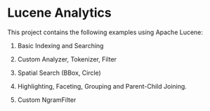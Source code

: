 # Lucene Analytics

This project contains the following examples using Apache Lucene:

1) Basic Indexing and Searching

2) Custom Analyzer, Tokenizer, Filter

3) Spatial Search (BBox, Circle)

4) Highlighting, Faceting, Grouping and Parent-Child Joining.

5) Custom NgramFilter

